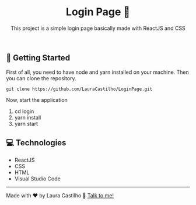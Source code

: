 <div align="center">
  
# Login Page 🔐
  
This project is a simple login page basically made with ReactJS and CSS 

<br>

</div>

## 🚀 Getting Started

First of all, you need to have node and yarn installed on your machine.
Then you can clone the repository.

`git clone https://github.com/LauraCastilho/LoginPage.git`

Now, start the application
1. cd login
2. yarn install
3. yarn start

## 💻 Technologies
- ReactJS
- CSS
- HTML
- Visual Studio Code

---
Made with ❤️ by Laura Castilho 👋 [Talk to me!](https://www.linkedin.com/in/laura-castilho-a7a0b21b9/)
